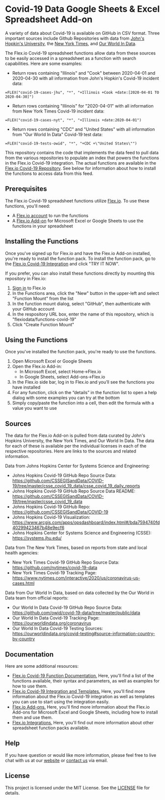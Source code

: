 # Covid-19 Data Google Sheets & Excel Spreadsheet Add-on

A variety of data about Covid-19 is available on GitHub in CSV format. Three important sources include Github Repositories with data from [John's Hopkin's University](https://github.com/CSSEGISandData/COVID-19), the [New York Times](https://github.com/nytimes/covid-19-data), and [Our World In Data](https://github.com/owid/covid-19-data).

The Flex.io Covid-19 spreadsheet functions allow data from these sources to be easily accessed in a spreadsheet as a function with search capabilities. Here are some examples:

* Return rows containing "Illinois" and "Cook" between 2020-04-01 and 2020-04-30 with all information from John's Hopkin's Covid-19 incident data:
```
=FLEX("covid-19-cases-jhu", "*", "+Illinois +Cook +date:[2020-04-01 TO 2020-04-30]")
```

* Return rows containing "Illinois" for "2020-04-01" with all information from New York Times Covid-19 incident data:
```
=FLEX("covid-19-cases-nyt", "*", "+Illinois +date:2020-04-01")
```

* Return rows containing "CDC" and "United States" with all information from "Our World In Data" Covid-19 test data:
```
=FLEX("covid-19-tests-owid", "*", "+CDC +\"United States\"")
```

This repository contains the code that implements the data feed to pull data from the various repositories to populate an index that powers the functions in the Flex.io Covid-19 integration. The actual functions are available in the [Flex.io Covid-19 Repository](https://github.com/flexiodata/functions-covid-19). See below for information about how to install the functions to access data from this feed.

## Prerequisites

The Flex.io Covid-19 spreadsheet functions utilize [Flex.io](https://www.flex.io). To use these functions, you'll need:

* A [Flex.io account](https://www.flex.io/app/signup) to run the functions
* A [Flex.io Add-on](https://www.flex.io/add-ons) for Microsoft Excel or Google Sheets to use the functions in your spreadsheet

## Installing the Functions

Once you've signed up for Flex.io and have the Flex.io Add-on installed, you're ready to install the function pack. To install the function pack, go to the [Flex.io Covid-19 Integration](https://www.flex.io/integrations/covid-19) and click "TRY IT NOW".

If you prefer, you can also install these functions directly by mounting this repository in Flex.io:

1. [Sign in](https://www.flex.io/app/signin) to Flex.io
2. In the Functions area, click the "New" button in the upper-left and select "Function Mount" from the list
3. In the function mount dialog, select "GitHub", then authenticate with your GitHub account
4. In the respository URL box, enter the name of this repository, which is "flexiodata/functions-covid-19"
5. Click "Create Function Mount"

## Using the Functions

Once you've installed the function pack, you're ready to use the functions.

1. Open Microsoft Excel or Google Sheets
2. Open the Flex.io Add-in:
   - In Microsoft Excel, select Home->Flex.io
   - In Google Sheets, select Add-ons->Flex.io
3. In the Flex.io side bar, log in to Flex.io and you’ll see the functions you have installed
4. For any function, click on the “details” in the function list to open a help dialog with some examples you can try at the bottom
5. Simply copy/paste the function into a cell, then edit the formula with a value you want to use

## Sources

The data for the Flex.io Add-on is pulled from data curated by John's Hopkins University, the New York Times, and Our World In Data. The data for each of these is available per the individual licenses in each of the respective repositories. Here are links to the sources and related information.

Data from Johns Hopkins Center for Systems Science and Engineering:
  * Johns Hopkins Covid-19 GitHub Repo Source Data: \
    https://github.com/CSSEGISandData/COVID-19/tree/master/csse_covid_19_data/csse_covid_19_daily_reports
  * Johns Hopkins Covid-19 GitHub Repo Source Data README: \
    https://github.com/CSSEGISandData/COVID-19/tree/master/csse_covid_19_data
  * Johns Hopkins Covid-19 GitHub Repo: \
    https://github.com/CSSEGISandData/COVID-19
  * Johns Hopkins Covid-19 Visualization: \
    https://www.arcgis.com/apps/opsdashboard/index.html#/bda7594740fd40299423467b48e9ecf6
  * Johns Hopkins Center for Systems Science and Engineering (CSSE): \
    https://systems.jhu.edu/

Data from The New York Times, based on reports from state and local health agencies:
  * New York Times Covid-19 GitHub Repo Source Data: \
    https://github.com/nytimes/covid-19-data
  * New York Times Covid-19 Tracking Page: \
    https://www.nytimes.com/interactive/2020/us/coronavirus-us-cases.html

Data from Our World In Data, based on data collected by the Our World in Data team from official reports:
  * Our World In Data Covid-19 GitHub Repo Source Data: \
    https://github.com/owid/covid-19-data/tree/master/public/data
  * Our World In Data Covid-19 Tracking Page: \
    https://ourworldindata.org/coronavirus
  * Our World In Data Covid-19 Testing Sources: \
    https://ourworldindata.org/covid-testing#source-information-country-by-country

## Documentation

Here are some additional resources:

* [Flex.io Covid-19 Function Documentation.](https://www.flex.io/integrations/covid-19/functions-and-syntax/) Here, you'll find a list of the functions available, their syntax and parameters, as well as examples for how to use them.
* [Flex.io Covid-19 Integration and Templates.](https://www.flex.io/integrations/covid-19/) Here, you'll find more information about the Flex.io Covid-19 integration as well as templates you can use to start using the integration easily.
* [Flex.io Add-ons.](https://www.flex.io/add-ons) Here, you'll find more information about the Flex.io Add-ons for Microsoft Excel and Google Sheets, including how to install them and use them.
* [Flex.io Integrations.](https://www.flex.io/integrations) Here, you'll find out more information about other spreadsheet function packs available.

## Help

If you have question or would like more information, please feel free to live chat with us at our [website](https://www.flex.io) or [contact us](https://www.flex.io/about#contact-us) via email.

## License

This project is licensed under the MIT License. See the [LICENSE](LICENSE) file for details.

